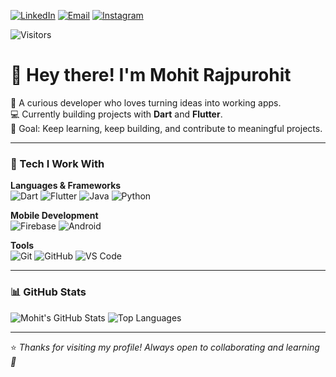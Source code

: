 [![LinkedIn](https://img.shields.io/badge/LinkedIn-0077B5?style=for-the-badge&logo=linkedin&logoColor=white)](https://www.linkedin.com/in/mohit-rajpurohit-36831730b)
[![Email](https://img.shields.io/badge/Email-D14836?style=for-the-badge&logo=gmail&logoColor=white)](mailto:rajpurohitmohit2023@gmail.com)
[![Instagram](https://img.shields.io/badge/Instagram-E4405F?style=for-the-badge&logo=instagram&logoColor=white)](https://instagram.com/mojit__r)

<img src="https://komarev.com/ghpvc/?username=mojit-r&style=flat-square&color=blue&label=Visitors" alt="Visitors"/>

# 👋 Hey there! I'm Mohit Rajpurohit


🌱 A curious developer who loves turning ideas into working apps.  
💻 Currently building projects with **Dart** and **Flutter**.    
🎯 Goal: Keep learning, keep building, and contribute to meaningful projects.  

---

### 🔨 Tech I Work With  

**Languages & Frameworks**  
![Dart](https://img.shields.io/badge/Dart-15A6C4?style=for-the-badge&logo=dart&logoColor=white)
![Flutter](https://img.shields.io/badge/Flutter-02569B?style=for-the-badge&logo=flutter&logoColor=white) 
![Java](https://img.shields.io/badge/Java-DC143C?style=for-the-badge&logo=openjdk&logoColor=white)
![Python](https://img.shields.io/badge/Python-FFD43B?style=for-the-badge&logo=python&logoColor=306998)


**Mobile Development**  
![Firebase](https://img.shields.io/badge/Firebase-FFCA28?style=for-the-badge&logo=firebase&logoColor=black) 
![Android](https://img.shields.io/badge/Android-3DDC84?style=for-the-badge&logo=android&logoColor=white)  

**Tools**  
![Git](https://img.shields.io/badge/Git-F05032?style=for-the-badge&logo=git&logoColor=white) 
![GitHub](https://img.shields.io/badge/GitHub-181717?style=for-the-badge&logo=github&logoColor=white) 
![VS Code](https://img.shields.io/badge/VS%20Code-007ACC?style=for-the-badge&logo=visualstudiocode&logoColor=white)  

---

### 📊 GitHub Stats
![Mohit's GitHub Stats](https://github-readme-stats.vercel.app/api?username=mojit-r&show_icons=true&theme=tokyonight&count_private=true&hide_border=true&cache_seconds=1800&token=PAT_1)
![Top Languages](https://github-readme-stats.vercel.app/api/top-langs/?username=mojit-r&layout=compact&theme=tokyonight)  


---

⭐️ *Thanks for visiting my profile! Always open to collaborating and learning 🚀*
